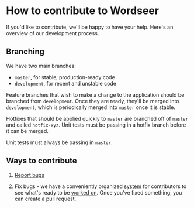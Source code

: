 # How to contribute to Wordseer

If you'd like to contribute, we'll be happy to have your help. Here's an
overview of our development process.

## Branching

We have two main branches:

- `master`, for stable, production-ready code
- `development`, for recent and unstable code

Feature branches that wish to make a change to the application should be
branched from `development`. Once they are ready, they'll be merged into
`development`, which is periodically merged into `master` once it is stable.

Hotfixes that should be applied quickly to `master` are branched off of `master`
and called `hotfix-xyz`. Unit tests must be passing in a hotfix branch before
it can be merged.

Unit tests must always be passing in `master`.

## Ways to contribute

1. [Report bugs](https://github.com/Wordseer/wordseer_flask/issues/new)

2. Fix bugs - we have a conveniently organized
[system](https://waffle.io/wordseer/wordseer_flask) for contributors to see
what's ready to be [worked on](https://github.com/Wordseer/wordseer_flask/issues?q=is%3Aopen+is%3Aissue+label%3Aready).
Once you've fixed something, you can create a pull request.

